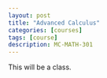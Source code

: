 ```yaml
---
layout: post
title: "Advanced Calculus"
categories: [courses]
tags: [course]
description: MC-MATH-301
---
```


This will be a class.

